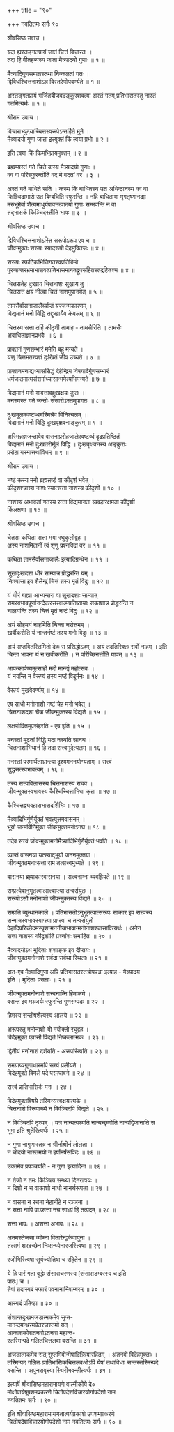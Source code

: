 +++
title = "९०"

+++
नवतितमः सर्गः ९०  
  
श्रीवसिष्ठ उवाच ।  
  
यदा ह्यस्तङ्गतप्रायं जातं चित्तं विचारतः ।  
तदा हि वीतहव्यस्य जाता मैत्र्यादयो गुणाः ॥ १ ॥  
  
मैत्र्यादिगुणसम्पन्नस्तथा निष्कलतां गतः ।  
द्विविधश्चित्तनाशोऽत्र विस्तरेणोपवर्ण्यते ॥ १ ॥  
  
अस्तङ्गतप्रायं भर्जितबीजवदङ्कुरशक्त्या अस्तं गतम् प्रतिभासतस्तु नास्तं   
गतमित्यर्थः ॥ १ ॥  
  
श्रीराम उवाच ।  
  
विचाराभ्युदयाच्चित्तस्वरूपेऽन्तर्हिते मुने ।  
मैत्र्यादयो गुणा जाता इत्युक्तं किं त्वया प्रभो ॥ २ ॥  
  
इति त्वया किं किमभिप्रायमुक्तम् ॥ २ ॥  
  
ब्रह्मण्यस्तं गते चित्ते कस्य मैत्र्यादयो गुणाः ।  
क्व वा परिस्फुरन्तीति वद मे वदतां वर ॥ ३ ॥  
  
अस्तं गते बाधिते सति । कस्य किं बाधितस्य उत अधिष्ठानस्य क्व वा   
किञ्चिदाभासे उत बिम्बचिति स्फुरन्ति । नहि बाधिताया मृगतृष्णानद्या   
मरुभूमेर्वा शैत्यमाधुर्यपावनत्वादयो गुणाः सम्भवन्ति न वा   
तद्भासकं किञ्चिदस्तीति भावः ॥ ३ ॥  
  
श्रीवसिष्ठ उवाच ।  
  
द्विविधश्चित्तनाशोऽस्ति सरूपोऽरूप एव च ।  
जीवन्मुक्तः सरूपः स्यादरूपो देहमुक्तिजः ॥ ४ ॥  
  
सरूपः स्फटिकभित्तिगतस्वप्रतिबिम्बे   
पुरुषान्तरभ्रमाभासवत्प्रतिभासमानतद्रूपसहितस्तद्रहितश्च ॥ ४ ॥  
  
चित्तसतेह दुःखाय चित्तनाशः सुखाय तु ।  
चित्तसत्तं क्षयं नीत्वा चित्तं नाशमुपानयेत् ॥ ५ ॥  
  
तामसैर्वासनाजालैर्व्याप्तं यज्जन्मकारणम् ।  
विद्यमानं मनो विद्धि तद्दुःखायैव केवलम् ॥ ६ ॥  
  
चित्तस्य सत्ता तर्हि कीदृशी तामाह - तामसैरिति । तामसैः   
अबाधिताज्ञानप्रभवैः ॥ ६ ॥  
  
प्राक्तनं गुणसम्भारं ममेति बहु मन्यते ।  
यत्तु चित्तमतत्त्वज्ञं दुःखितं जीव उच्यते ॥ ७ ॥  
  
प्राक्तनमनाद्यध्याससिद्धं देहेन्द्रिय विषयादेर्गुणसम्भारं   
धर्मजातमात्मसंसर्गाध्यासान्ममेत्यभिमन्यते ॥ ७ ॥  
  
विद्यमानं मनो यावत्तावद्दुःखक्षयः कुतः ।  
मनस्यस्तं गते जन्तोः संसारोऽस्तमुपागतः ॥ ८ ॥  
  
दुःखमूलमवष्टब्धमस्मिन्नेव विनिश्चलम् ।  
विद्यमानं मनो विद्धि दुःखवृक्षवनाङ्कुरम् ॥ ९ ॥  
  
अस्मिन्नज्ञजन्तावेव वासनाप्ररोहजालेरवष्टब्धं दृढप्रतिष्ठितं   
विद्यमानं मनो दुःखतरोर्मूलं विद्धि । दुःखवृक्षवनस्य अङ्कुराः   
प्ररोहा यस्मात्तथाविधम् ॥ ९ ॥  
  
श्रीराम उवाच ।  
  
नष्टं कस्य मनो ब्रह्मन्नष्टं वा कीदृशं भवेत् ।  
कीदृशश्चास्य नाशः स्यात्सत्ता नाशस्य कीदृशी ॥ १० ॥  
  
नाशस्य अभावतां गतस्य सत्ता विद्यमानता व्यवहारक्षमता कीदृशी   
किंलक्षणा ॥ १० ॥  
  
श्रीवसिष्ठ उवाच ।  
  
चेतसः कथिता सत्ता मया रघुकुलोद्वह ।  
अस्य नाशमिदानीं त्वं शृणु प्रश्नविदां वर ॥ ११ ॥  
  
कथिता तामसैर्वासनाजालैः इत्यादिग्रन्थेन ॥ ११ ॥  
  
सुखदुःखदशा धीरं साम्यान्न प्रोद्धरन्ति यम् ।  
निःश्वासा इव शैलेन्द्रं चित्तं तस्य मृतं विदुः ॥ १२ ॥  
  
यं धीरं बाह्या आभ्यन्तरा वा सुखदशाः साम्यात्   
समस्वभावपूर्णानन्दैकरसस्वात्मप्रतिष्ठायाः सकाशान्न प्रोद्धरन्ति न   
चालयन्ति तस्य चित्तं मृतं नष्टं विदुः ॥ १२ ॥  
  
अयं सोहमयं नाहमिति चिन्ता नरोत्तमम् ।  
खर्वीकरोति यं नान्तर्नष्टं तस्य मनो विदुः ॥ १३ ॥  
  
अयं सप्तवितस्तिमितो देहः स प्रसिद्धोऽहम् । अयं तदतिरिक्तः सर्वो नाहम् । इति   
चिन्ता भावना यं न खर्वीकरोति । न परिच्छिनत्तीति यावत् ॥ १३ ॥  
  
आपत्कार्पण्यमुत्साहो मदो मान्द्यं महोत्सवः ।  
यं नयन्ति न वैरूप्यं तस्य नष्टं विदुर्मनः ॥ १४ ॥  
  
वैरूप्यं मुखवैवर्ण्यम् ॥ १४ ॥  
  
एष साधो मनोनाशो नष्टं चेह मनो भवेत् ।  
चित्तनाशदशा चैषा जीवन्मुक्तस्य विद्यते ॥ १५ ॥  
  
लक्षणोक्तिमुपसंहरति - एष इति ॥ १५ ॥  
  
मनस्तां मूढतां विद्धि यदा नश्यति सानघ ।  
चित्तनाशाभिधानं हि तदा सत्त्वमुदेत्यलम् ॥ १६ ॥  
  
मनस्तां परमार्थताभ्रान्त्या दृश्यमननयोग्यताम् । सत्त्वं   
शुद्धसत्स्वभावत्वम् ॥ १६ ॥  
  
तस्य सत्त्वविलासस्य चित्तनाशस्य राघव ।  
जीवन्मुक्तस्वभावस्य कैश्चिच्चित्ताभिधा कृता ॥ १७ ॥  
  
कैश्चित्तद्व्यवहाराभासदर्शिभिः ॥ १७ ॥  
  
मैत्र्यादिभिर्गुणैर्युक्तं भवत्युत्तमवासनम् ।  
भूयो जन्मविनिर्मुक्तं जीवन्मुक्तमनोऽनघ ॥ १८ ॥  
  
तदेव सत्त्वं जीवन्मुक्तमनोमैत्र्यादिभिर्गुणैर्युक्तं भवति ॥ १८ ॥  
  
व्याप्तं वासनया यत्स्याद्भूयो जननमुक्तया ।  
जीवन्मुक्तमनाःसत्ता राम तत्सत्त्वमुच्यते ॥ १९ ॥  
  
वासनया ब्रह्माकारवासनया । सत्त्वनाम्ना व्यवह्रियते ॥ १९ ॥  
  
सम्प्रत्येवानुभूतत्वात्सत्त्वाप्त्या तन्वसंयुतः ।  
सरूपोऽसौ मनोनाशो जीवन्मुक्तस्य विद्यते ॥ २० ॥  
  
सम्प्रति व्युत्थानकाले । प्रतिभासतोऽनुभूतत्वात्सरूपः साकार इव सत्त्वस्य   
सन्मात्रस्वभावस्याप्त्या प्राप्त्या च तन्वसंयुतो   
देहादिपरिच्छेदमस्पृशन्मननीयाभावान्मनोनाशश्चासावित्यर्थः । अनेन   
सत्ता नाशस्य कीदृशीति प्रश्नांशः समाहितः ॥ २० ॥  
  
मैत्र्यादयोऽथ मुदिताः शशाङ्क इव दीप्तयः ।  
जीवन्मुक्तमनोनाशे सर्वदा सर्वथा स्थिताः ॥ २१ ॥  
  
अत-एव मैत्र्यादिगुणा अपि प्रतिभासतस्तत्रोपपन्ना इत्याह - मैत्र्यादय   
इति । मुदिताः प्रसन्नाः ॥ २१ ॥  
  
जीवन्मुक्तमनोनाशे सत्त्वनाम्नि हिमालये ।  
वसन्त इव मञ्जर्यः स्फुरन्ति गुणसम्पदः ॥ २२ ॥  
  
हिमस्य सन्तोषशैत्यस्य आलये ॥ २२ ॥  
  
अरूपस्तु मनोनाशो यो मयोक्तो रघुद्वह ।  
विदेहमुक्त एवासौ विद्यते निष्कलात्मकः ॥ २३ ॥  
  
द्वितीयं मनोनाशं दर्शयति - अरूपस्त्विति ॥ २३ ॥  
  
समग्राग्र्यगुणाधारमपि सत्त्वं प्रलीयते ।  
विदेहमुक्ते विमले पदे परमपावने ॥ २४ ॥  
  
सत्त्वं प्रातिभासिकं मनः ॥ २४ ॥  
  
विदेहमुक्तविषये तस्मिन्सत्त्वक्षयात्मके ।  
चित्तनाशे विरूपाख्ये न किञ्चिदपि विद्यते ॥ २५ ॥  
  
न किञ्चिदपि दृश्यम् । यत्र नान्यत्पश्यति नान्यच्छृणोति नान्यद्विजानाति स   
भूमा इति श्रुतेरित्यर्थः ॥ २५ ॥  
  
न गुणा नागुणास्तत्र न श्रीर्नाश्रीर्न लोलता ।  
न चोदयो नास्तमयो न हर्षामर्षसंविदः ॥ २६ ॥  
  
उक्तमेव प्रपञ्चयति - न गुणा इत्यादिना ॥ २६ ॥  
  
न तेजो न तमः किञ्चिन्न सन्ध्या दिनरात्रयः ।  
न दिशो न च वाकाशो नाधो नानर्थरूपता ॥ २७ ॥  
  
न वासना न रचना नेहानीहे न रञ्जना ।  
न सत्ता नापि वाऽसत्ता नच साध्यं हि तत्पदम् ॥ २८ ॥  
  
सत्ता भावः । असत्ता अभावः ॥ २८ ॥  
  
अतमस्तेजसा व्योम्ना वितारेन्द्वर्कवायुना ।  
तत्समं शरदच्छेन निःसन्ध्येनारजस्त्विषा ॥ २९ ॥  
  
रजोभिस्त्विषा सूर्यज्योतिषा च रहितेन ॥ २९ ॥  
  
ये हि पारं गता बुद्धेः संसाराचरणस्य [संसाराडम्बरस्य च इति   
पाठः] च ।  
तेषां तदास्पदं स्फारं पवनानामिवाम्बरम् ॥ ३० ॥  
  
आस्पदं प्रतिष्ठा ॥ ३० ॥  
  
संशान्तदुःखमजडात्मकमेव सुप्त-  
मानन्दमन्थरमपेतरजस्तमो यत् ।  
आकाशकोशतनवोऽतनवा महान्त-  
स्तस्मिन्पदे गलितचित्तलवा वसन्ति ॥ ३१ ॥  
  
अजडात्मकमेव सत् सुप्तमिवोन्मेषादिक्रियारहितम् । अतनवो विदेहमुक्ताः ।   
तस्मिन्पद गलितः प्रातिभासिकचित्तलवओऽपि येषां तथाविधाः सन्तस्तस्मिन्पदे   
वसन्ति । अपुनरावृत्त्या स्थिरीभवन्तीत्यर्थः ॥ ३१ ॥  
  
इत्यार्षे श्रीवासिष्ठमहारामायणे वाल्मीकीये दे०   
मोक्षोपायेषूपशमप्रकरणे चितोपदेशविचारयोगोपदेशो नाम   
नवतितमः सर्गः ॥ ९० ॥  
  
इति श्रीवासिष्ठमहारामायणतात्पर्यप्रकाशे उपशमप्रकरणे   
चित्तोपदेशविचारयोगोपदेशो नाम नवतितमः सर्गः ॥ ९० ॥  
  
  